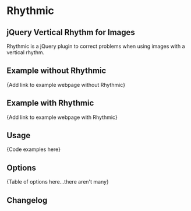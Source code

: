 # Rhythmic
## jQuery Vertical Rhythm for Images

Rhythmic is a jQuery plugin to correct problems when using images with a vertical rhythm.

## Example without Rhythmic
{Add link to example webpage without Rhythmic}

## Example with Rhythmic
{Add link to example webpage with Rhythmic}

## Usage
{Code examples here}

## Options
{Table of options here...there aren't many}

## Changelog
